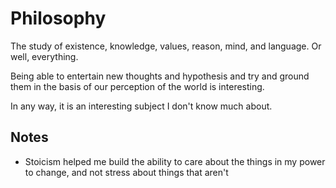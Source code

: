 # Philosophy
The study of existence, knowledge, values, reason, mind, and language. Or well, everything.

Being able to entertain new thoughts and hypothesis and try and ground them in the basis of our perception of the world is interesting.
  
In any way, it is an interesting subject I don't know much about.

## Notes
- Stoicism helped me build the ability to care about the things in my power to change, and not stress about things that aren't 